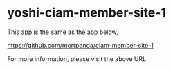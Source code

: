 # yoshi-ciam-member-site-1

This app is the same as the app below,

https://github.com/mortpanda/ciam-member-site-1

For more information, please visit the above URL